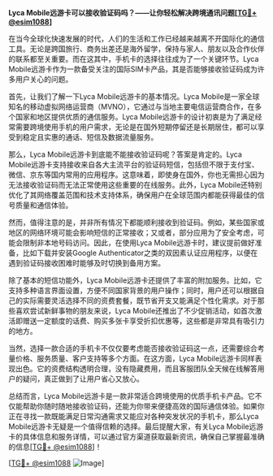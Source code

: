 **Lyca Mobile远游卡可以接收验证码吗？——让你轻松解决跨境通讯问题[[TG💪+ @esim1088](https://t.me/s/esim1088)]**

在当今全球化快速发展的时代，人们的生活和工作已经越来越离不开国际化的通信工具。无论是跨国旅行、商务出差还是海外留学，保持与家人、朋友以及合作伙伴的联系都至关重要。而在这其中，手机卡的选择往往成为了一个关键环节。Lyca Mobile远游卡作为一款备受关注的国际SIM卡产品，其是否能够接收验证码成为许多用户关心的问题。

首先，让我们了解一下Lyca Mobile远游卡的基本情况。Lyca Mobile是一家全球知名的移动虚拟网络运营商（MVNO），它通过与当地主要电信运营商合作，在多个国家和地区提供优质的通信服务。Lyca Mobile远游卡的设计初衷是为了满足经常需要跨境使用手机的用户需求，无论是在国外短期停留还是长期居住，都可以享受到稳定且实惠的通话、短信及数据流量服务。

那么，Lyca Mobile远游卡到底能不能接收验证码呢？答案是肯定的。Lyca Mobile远游卡支持接收来自各大主流平台的验证码短信，包括但不限于支付宝、微信、京东等国内常用的应用程序。这意味着，即使身在国外，你也无需担心因为无法接收验证码而无法正常使用这些重要的在线服务。此外，Lyca Mobile还特别优化了其网络覆盖范围和技术支持体系，确保用户在全球范围内都能获得最佳的信号质量和通信体验。

然而，值得注意的是，并非所有情况下都能顺利接收到验证码。例如，某些国家或地区的网络环境可能会影响短信的正常接收；又或者，部分应用为了安全考虑，可能会限制非本地号码访问。因此，在使用Lyca Mobile远游卡时，建议提前做好准备，比如下载并安装Google Authenticator之类的双因素认证应用程序，以便在遇到验证码接收困难时能够及时切换到备用方案。

除了基本的短信功能外，Lyca Mobile远游卡还提供了丰富的附加服务。比如，它支持多种语言界面设置，方便不同国家背景的用户操作；同时，用户还可以根据自己的实际需要灵活选择不同的资费套餐，既节省开支又能满足个性化需求。对于那些喜欢尝试新鲜事物的朋友来说，Lyca Mobile还推出了不少促销活动，如首次激活即赠送一定额度的话费、购买多张卡享受折扣优惠等，这些都是非常具有吸引力的地方。

当然，选择一款合适的手机卡不仅仅要考虑能否接收验证码这一点，还需要综合考量价格、服务质量、客户支持等多个方面。在这方面，Lyca Mobile远游卡同样表现出色。它的资费结构透明合理，没有隐藏费用，而且客服团队全天候在线解答用户的疑问，真正做到了让用户省心又放心。

总结而言，Lyca Mobile远游卡是一款非常适合跨境使用的优质手机卡产品。它不仅能帮助你随时随地接收验证码，还能为你带来便捷高效的国际通信体验。如果你正在寻找一款既能满足日常沟通需求又能应对各种突发状况的手机卡，那么Lyca Mobile远游卡无疑是一个值得信赖的选择。最后提醒大家，有关Lyca Mobile远游卡的具体信息和服务详情，可以通过官方渠道获取最新资讯，确保自己掌握最准确的信息[[TG💪+ @esim1088](https://t.me/s/esim1088)]！

[[TG💪+ @esim1088](https://t.me/s/esim1088) ![Image](https://i.postimg.cc/4NQfJmqS/Snipaste-2025-05-13-00-14-12.png)]